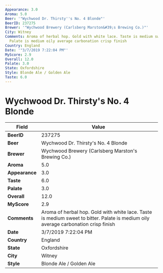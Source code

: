 ```yaml
---
Appearance: 3.0
Aroma: 5.0
Beer: '"Wychwood Dr. Thirsty''s No. 4 Blonde"'
BeerID: 237275
Brewer: '"Wychwood Brewery (Carlsberg Marston&#39;s Brewing Co.)"'
City: Witney
Comments: Aroma of herbal hop. Gold with white lace. Taste is medium sweet to bitter.
  Palate is medium oily average carbonation crisp finish
Country: England
Date: '"3/7/2019 7:22:04 PM"'
MyScore: 2.9
Overall: 12.0
Palate: 3.0
State: Oxfordshire
Style: Blonde Ale / Golden Ale
Taste: 6.0
---
```


# Wychwood Dr. Thirsty's No. 4 Blonde

| Field         | Value |
|---------------|-------|
| **BeerID** | 237275 |
| **Beer** | Wychwood Dr. Thirsty's No. 4 Blonde |
| **Brewer** | Wychwood Brewery (Carlsberg Marston&#39;s Brewing Co.) |
| **Aroma** | 5.0 |
| **Appearance** | 3.0 |
| **Taste** | 6.0 |
| **Palate** | 3.0 |
| **Overall** | 12.0 |
| **MyScore** | 2.9 |
| **Comments** | Aroma of herbal hop. Gold with white lace. Taste is medium sweet to bitter. Palate is medium oily average carbonation crisp finish |
| **Date** | 3/7/2019 7:22:04 PM |
| **Country** | England |
| **State** | Oxfordshire |
| **City** | Witney |
| **Style** | Blonde Ale / Golden Ale |

